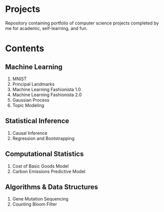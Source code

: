 # Projects
Repository containing portfolio of computer science projects completed by me for academic, self-learning, and fun.

# Contents
## Machine Learning
1. MNIST
2. Principal Landmarks
3. Machine Learning Fashionista 1.0
4. Machine Learning Fashionista 2.0
5. Gaussian Process
6. Topic Modeling

## Statistical Inference
1. Causal Inference
2. Regression and Bootstrapping

## Computational Statistics
1. Cost of Basic Goods Model
2. Carbon Emissions Predictive Model

## Algorithms & Data Structures
1. Gene Mutation Sequencing
2. Counting Bloom Filter

